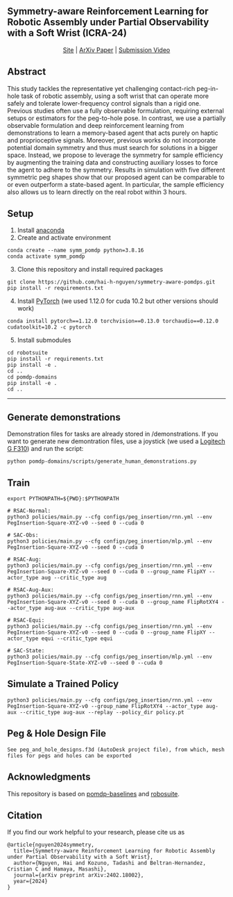 ## Symmetry-aware Reinforcement Learning for Robotic Assembly under Partial Observability with a Soft Wrist (ICRA-24)

<div style="text-align: center;">
  <a href="https://omron-sinicx.github.io/symmetry-aware-pomdp/">Site</a> | <a href="https://arxiv.org/abs/2402.18002">ArXiv Paper</a> | <a href="https://www.youtube.com/watch?v=XU4Sbt_NnT8">Submission Video</a>
</div>

## Abstract
This study tackles the representative yet challenging contact-rich peg-in-hole task of robotic assembly, using a soft wrist that can operate more safely and tolerate lower-frequency control signals than a rigid one. Previous studies often use a fully observable formulation, requiring external setups or estimators for the peg-to-hole pose. In contrast, we use a partially observable formulation and deep reinforcement learning from demonstrations to learn a memory-based agent that acts purely on haptic and proprioceptive signals. Moreover, previous works do not incorporate potential domain symmetry and thus must search for solutions in a bigger space. Instead, we propose to leverage the symmetry for sample efficiency by augmenting the training data and constructing auxiliary losses to force the agent to adhere to the symmetry. Results in simulation with five different symmetric peg shapes show that our proposed agent can be comparable to or even outperform a state-based agent. In particular, the sample efficiency also allows us to learn directly on the real robot within 3 hours. 


## Setup
1. Install [anaconda](https://docs.conda.io/projects/conda/en/latest/user-guide/install/)
2. Create and activate environment
```
conda create --name symm_pomdp python=3.8.16
conda activate symm_pomdp
```
3. Clone this repository and install required packages
```
git clone https://github.com/hai-h-nguyen/symmetry-aware-pomdps.git
pip install -r requirements.txt
```
4. Install [PyTorch](https://pytorch.org/get-started/previous-versions/) (we used 1.12.0 for cuda 10.2 but other versions should work)
```
conda install pytorch==1.12.0 torchvision==0.13.0 torchaudio==0.12.0 cudatoolkit=10.2 -c pytorch
```
5. Install submodules
```
cd robotsuite
pip install -r requirements.txt
pip install -e .
cd ..
cd pomdp-domains
pip install -e .
cd ..
```

---

## Generate demonstrations
Demonstration files for tasks are already stored in /demonstrations. If you want to generate new demontration files, use a joystick (we used a [Logitech G F310](https://www.amazon.com/dp/B003VAHYQY?psc=1&ref=ppx_yo2ov_dt_b_product_details)) and run the script:
```
python pomdp-domains/scripts/generate_human_demonstrations.py
```

## Train

```
export PYTHONPATH=${PWD}:$PYTHONPATH

# RSAC-Normal:
python3 policies/main.py --cfg configs/peg_insertion/rnn.yml --env PegInsertion-Square-XYZ-v0 --seed 0 --cuda 0

# SAC-Obs:
python3 policies/main.py --cfg configs/peg_insertion/mlp.yml --env PegInsertion-Square-XYZ-v0 --seed 0 --cuda 0

# RSAC-Aug:
python3 policies/main.py --cfg configs/peg_insertion/rnn.yml --env PegInsertion-Square-XYZ-v0 --seed 0 --cuda 0 --group_name FlipXY --actor_type aug --critic_type aug

# RSAC-Aug-Aux:
python3 policies/main.py --cfg configs/peg_insertion/rnn.yml --env PegInsertion-Square-XYZ-v0 --seed 0 --cuda 0 --group_name FlipRotXY4 --actor_type aug-aux --critic_type aug-aux

# RSAC-Equi:
python3 policies/main.py --cfg configs/peg_insertion/rnn.yml --env PegInsertion-Square-XYZ-v0 --seed 0 --cuda 0 --group_name FlipXY --actor_type equi --critic_type equi

# SAC-State:
python3 policies/main.py --cfg configs/peg_insertion/mlp.yml --env PegInsertion-Square-State-XYZ-v0 --seed 0 --cuda 0

```

## Simulate a Trained Policy
```
python3 policies/main.py --cfg configs/peg_insertion/rnn.yml --env PegInsertion-Square-XYZ-v0 --group_name FlipRotXY4 --actor_type aug-aux --critic_type aug-aux --replay --policy_dir policy.pt
```

## Peg & Hole Design File
```
See peg_and_hole_designs.f3d (AutoDesk project file), from which, mesh files for pegs and holes can be exported
```

## Acknowledgments
This repository is based on [pomdp-baselines](https://github.com/twni2016/pomdp-baselines) and [robosuite](https://github.com/ARISE-Initiative/robosuite).

## Citation
If you find our work helpful to your research, please cite us as
```
@article{nguyen2024symmetry,
  title={Symmetry-aware Reinforcement Learning for Robotic Assembly under Partial Observability with a Soft Wrist},
  author={Nguyen, Hai and Kozuno, Tadashi and Beltran-Hernandez, Cristian C and Hamaya, Masashi},
  journal={arXiv preprint arXiv:2402.18002},
  year={2024}
}
```
